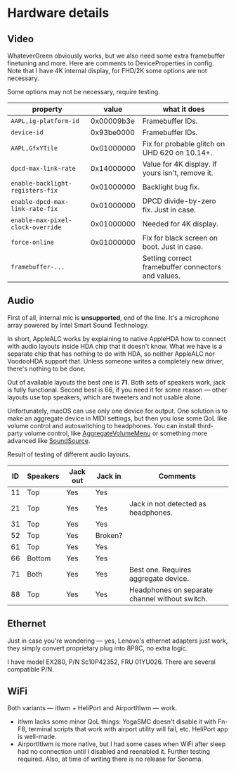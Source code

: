 # Hardware details

## Video

WhateverGreen obviously works, but we also need some extra framebuffer finetuning and more. Here are comments to DeviceProperties in config. Note that I have 4K internal display, for FHD/2K some options are not necessary.

Some options may not be necessary, require testing.

| property                          | value      | what it does                                       |
| --------------------------------- | ---------- | -------------------------------------------------- |
| `AAPL,ig-platform-id`             | 0x00009b3e | Framebuffer IDs.                                   |
| `device-id`                       | 0x93be0000 | Framebuffer IDs.                                   |
| `AAPL,GfxYTile`                   | 0x01000000 | Fix for probable glitch on UHD 620 on 10.14+.      |
| `dpcd-max-link-rate`              | 0x14000000 | Value for 4K display. If yours isn't, remove it.   |
| `enable-backlight-registers-fix`  | 0x01000000 | Backlight bug fix.                                 |
| `enable-dpcd-max-link-rate-fix`   | 0x01000000 | DPCD divide-by-zero fix. Just in case.             |
| `enable-max-pixel-clock-override` | 0x01000000 | Needed for 4K display.                             |
| `force-online`                    | 0x01000000 | Fix for black screen on boot. Just in case.        |
| `framebuffer-...`                 |            | Setting correct framebuffer connectors and values. |

## Audio

First of all, internal mic is **unsupported**, end of the line. It's a microphone array powered by Intel Smart Sound Technology.

In short, AppleALC works by explaining to native AppleHDA how to connect with audio layouts inside HDA chip that it doesn't know. What we have is a separate chip that has nothing to do with HDA, so neither AppleALC nor VoodooHDA support that. Unless someone writes a completely new driver, there's nothing to be done.

Out of available layouts the best one is **71**. Both sets of speakers work, jack is fully functional. Second best is 66, if you need it for some reason — other layouts use top speakers, which are tweeters and not usable alone.

Unfortunately, macOS can use only one device for output. One solution is to make an aggregate device in MIDI settings, but then you lose some QoL like volume control and autoswitching to headphones. You can install third-party volume control, like [AggregateVolumeMenu](https://github.com/adaskar/AggregateVolumeMenu) or something more advanced like [SoundSource](https://rogueamoeba.com/soundsource/).

Result of testing of different audio layouts.

| ID | Speakers | Jack out | Jack in | Comments                                       |
| -- | -------- | -------- | ------- | ---------------------------------------------- |
| 11 | Top      | Yes      | Yes     |                                                |
| 21 | Top      | Yes      | Yes     | Jack in not detected as headphones.            |
| 31 | Top      | Yes      | Yes     |                                                |
| 52 | Top      | Yes      | Broken? |                                                |
| 61 | Top      | Yes      | Yes     |                                                |
| 66 | Bottom   | Yes      | Yes     |                                                |
| 71 | Both     | Yes      | Yes     | Best one. Requires aggregate device.           |
| 88 | Top      | Yes      | Yes     | Headphones on separate channel without switch. |

## Ethernet

Just in case you're wondering — yes, Lenovo's ethernet adapters just work, they simply convert proprietary plug into 8P8C, no extra logic.

I have model EX280, P/N Sc10P42352, FRU 01YU026. There are several compatible P/N.

## WiFi

Both variants — itlwm + HeliPort and AirportItlwm — work. 

- itlwm lacks some minor QoL things: YogaSMC doesn't disable it with Fn-F8, terminal scripts that work with airport utility will fail, etc. HeliPort app is well-made. 
- AirportItlwm is more native, but I had some cases when WiFi after sleep had no connection until I disabled and reenabled it. Further testing required. Also, at time of writing there is no release for Sonoma.